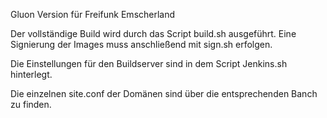 
Gluon Version für Freifunk Emscherland

Der vollständige Build wird durch das Script build.sh ausgeführt. 
Eine Signierung der Images muss anschließend mit sign.sh erfolgen. 

Die Einstellungen für den Buildserver sind in dem Script Jenkins.sh hinterlegt.

Die einzelnen site.conf der Domänen sind über die entsprechenden Banch zu finden.

